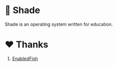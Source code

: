 # 🌃 Shade

Shade is an operating system written for education.

# ❤️ Thanks

1. [EnabledFish](https://github.com/EnabledFish)
